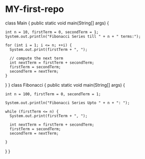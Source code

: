 # MY-first-repo
class Main {
  public static void main(String[] args) {

    int n = 10, firstTerm = 0, secondTerm = 1;
    System.out.println("Fibonacci Series till " + n + " terms:");

    for (int i = 1; i <= n; ++i) {
      System.out.print(firstTerm + ", ");

      // compute the next term
      int nextTerm = firstTerm + secondTerm;
      firstTerm = secondTerm;
      secondTerm = nextTerm;
    }
  }
}
class Fibonacci {
  public static void main(String[] args) {

    int n = 100, firstTerm = 0, secondTerm = 1;
        
    System.out.println("Fibonacci Series Upto " + n + ": ");
    
    while (firstTerm <= n) {
      System.out.print(firstTerm + ", ");

      int nextTerm = firstTerm + secondTerm;
      firstTerm = secondTerm;
      secondTerm = nextTerm;

    }
  }
}
